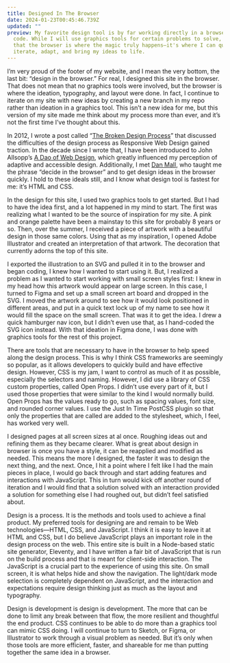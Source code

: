 ```yaml
---
title: Designed In The Browser
date: 2024-01-23T00:45:46.739Z
updated: ""
preview: My favorite design tool is by far working directly in a browser with
  code. While I will use graphics tools for certain problems to solve, I find
  that the browser is where the magic truly happens—it's where I can quickly
  iterate, adapt, and bring my ideas to life.
---
```

I’m very proud of the footer of my website, and I mean the very bottom, the last bit: “design in the browser.” For real, I designed this site in the browser. That does not mean that no graphics tools were involved, but the browser is where the ideation, typography, and layout were done. In fact, I continue to iterate on my site with new ideas by creating a new branch in my repo rather than ideation in a graphics tool. This isn’t a new idea for me, but this version of my site made me think about my process more than ever, and it’s not the first time I’ve thought about this.

In 2012, I wrote a post called “[The Broken Design Process](https://zastrow.co/posts/2012/07/31/the-broken-design-process/)” that discussed the difficulties of the design process as Responsive Web Design gained traction. In the decade since I wrote that, I have been introduced to John Allsopp’s [A Dao of Web Design](https://alistapart.com/article/dao/), which greatly influenced my perception of adaptive and accessible design. Additionally, I met [Dan Mall](https://danmall.com), who taught me the phrase “decide in the browser” and to get design ideas in the browser quickly. I hold to these ideals still, and I know what design tool is fastest for me: it’s HTML and CSS.

In the design for this site, I used two graphics tools to get started. But I had to have the idea first, and a lot happened in my mind to start. The first was realizing what I wanted to be the source of inspiration for my site. A pink and orange palette have been a mainstay to this site for probably 8 years or so. Then, over the summer, I received a piece of artwork with a beautiful design in those same colors. Using that as my inspiration, I opened Adobe Illustrator and created an interpretation of that artwork. The decoration that currently adorns the top of this site.

I exported the illustration to an SVG and pulled it in to the browser and began coding, I knew how I wanted to start using it. But, I realized a problem as I wanted to start working with small screen styles first: I knew in my head how this artwork would appear on large screen. In this case, I turned to Figma and set up a small screen art board and dropped in the SVG. I moved the artwork around to see how it would look positioned in different areas, and put in a quick text lock up of my name to see how it would fill the space on the small screen. That was it to get the idea. I drew a quick hamburger nav icon, but I didn’t even use that, as I hand-coded the SVG icon instead. With that ideation in Figma done, I was done with graphics tools for the rest of this project.

There are tools that are necessary to have in the browser to help speed along the design process. This is why I think CSS frameworks are seemingly so popular, as it allows developers to quickly build and have effective design. However, CSS is my jam, I want to control as much of it as possible, especially the selectors and naming. However, I did use a library of CSS custom properties, called Open Props. I didn’t use every part of it, but I used those properties that were similar to the kind I would normally build. Open Props has the values ready to go, such as spacing values, font size, and rounded corner values. I use the Just In Time PostCSS plugin so that only the properties that are called are added to the stylesheet, which, I feel, has worked very well.

I designed pages at all screen sizes at al once. Roughing ideas out and refining them as they became clearer. What is great about design in browser is once you have a style, it can be reapplied and modified as needed. This means the more I designed, the faster it was to design the next thing, and the next. Once, I hit a point where I felt like I had the main pieces in place, I would go back through and start adding features and interactions with JavaScript. This in turn would kick off another round of iteration and I would find that a solution solved with an interaction provided a solution for something else I had roughed out, but didn’t feel satisfied about.

Design is a process. It is the methods and tools used to achieve a final product. My preferred tools for designing are and remain to be Web technologies—HTML, CSS, and JavaScript. I think it is easy to leave it at HTML and CSS, but I do believe JavaScript plays an important role in the design process on the web. This entire site is built in a Node-based static site generator, Eleventy, and I have written a fair bit of JavaScript that is run on the build process and that is meant for client-side interaction. The JavaScript is a crucial part to the experience of using this site. On small screen, it is what helps hide and show the navigation. The light/dark mode selection is completely dependent on JavaScript, and the interaction and expectations require design thinking just as much as the layout and typography.

Design is development is design is development. The more that can be done to limit any break between that flow, the more resilient and thoughtful the end product. CSS continues to be able to do more than a graphics tool can mimic CSS doing. I will continue to turn to Sketch, or Figma, or Illustrator to work through a visual problem as needed. But it’s only when those tools are more efficient, faster, and shareable for me than putting together the same idea in a browser.